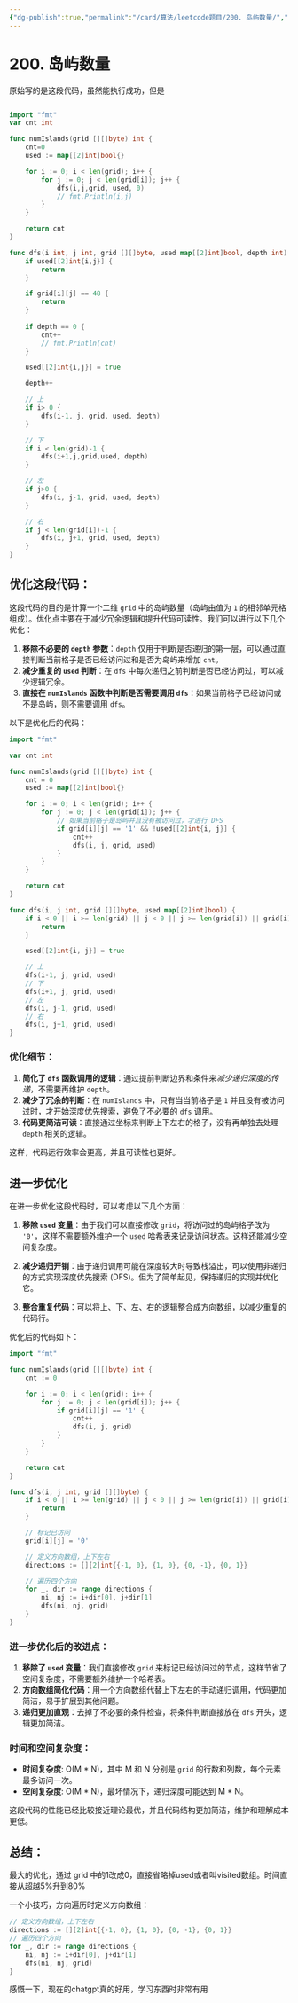 ```yaml
---
{"dg-publish":true,"permalink":"/card/算法/leetcode题目/200. 岛屿数量/","tags":["aigc","leetcode"],"noteIcon":"2","created":"2024-10-21T21:50:04+08:00","updated":"2024-10-21T22:19:20+08:00"}
---
```



# 200. 岛屿数量

原始写的是这段代码，虽然能执行成功，但是

```go

import "fmt"
var cnt int

func numIslands(grid [][]byte) int {
    cnt=0
    used := map[[2]int]bool{}

    for i := 0; i < len(grid); i++ {
        for j := 0; j < len(grid[i]); j++ {
            dfs(i,j,grid, used, 0)
            // fmt.Println(i,j)
        }
    }

    return cnt
}

func dfs(i int, j int, grid [][]byte, used map[[2]int]bool, depth int) {
    if used[[2]int{i,j}] {
        return
    }

    if grid[i][j] == 48 {
        return
    }
    
    if depth == 0 {
        cnt++
        // fmt.Println(cnt)
    }

    used[[2]int{i,j}] = true

    depth++

    // 上
    if i> 0 {
        dfs(i-1, j, grid, used, depth)
    }

    // 下
    if i < len(grid)-1 {
        dfs(i+1,j,grid,used, depth)
    }

    // 左
    if j>0 {
        dfs(i, j-1, grid, used, depth)
    }

    // 右
    if j < len(grid[i])-1 {
        dfs(i, j+1, grid, used, depth)
    }
}


```

## 优化这段代码：

这段代码的目的是计算一个二维 `grid` 中的岛屿数量（岛屿由值为 `1` 的相邻单元格组成）。优化点主要在于减少冗余逻辑和提升代码可读性。我们可以进行以下几个优化：

1. **移除不必要的 `depth` 参数**：`depth` 仅用于判断是否递归的第一层，可以通过直接判断当前格子是否已经访问过和是否为岛屿来增加 `cnt`。
2. **减少重复的 `used` 判断**：在 `dfs` 中每次递归之前判断是否已经访问过，可以减少逻辑冗余。
3. **直接在 `numIslands` 函数中判断是否需要调用 `dfs`**：如果当前格子已经访问或不是岛屿，则不需要调用 `dfs`。

以下是优化后的代码：

```go
import "fmt"

var cnt int

func numIslands(grid [][]byte) int {
    cnt = 0
    used := map[[2]int]bool{}

    for i := 0; i < len(grid); i++ {
        for j := 0; j < len(grid[i]); j++ {
            // 如果当前格子是岛屿并且没有被访问过，才进行 DFS
            if grid[i][j] == '1' && !used[[2]int{i, j}] {
                cnt++
                dfs(i, j, grid, used)
            }
        }
    }

    return cnt
}

func dfs(i, j int, grid [][]byte, used map[[2]int]bool) {
    if i < 0 || i >= len(grid) || j < 0 || j >= len(grid[i]) || grid[i][j] == '0' || used[[2]int{i, j}] {
        return
    }

    used[[2]int{i, j}] = true

    // 上
    dfs(i-1, j, grid, used)
    // 下
    dfs(i+1, j, grid, used)
    // 左
    dfs(i, j-1, grid, used)
    // 右
    dfs(i, j+1, grid, used)
}
```

### 优化细节：

1. **简化了 `dfs` 函数调用的逻辑**：通过提前判断边界和条件来*减少递归深度的传递*，不需要再维护 `depth`。
2. **减少了冗余的判断**：在 `numIslands` 中，只有当当前格子是 `1` 并且没有被访问过时，才开始深度优先搜索，避免了不必要的 `dfs` 调用。
3. **代码更简洁可读**：直接通过坐标来判断上下左右的格子，没有再单独去处理 `depth` 相关的逻辑。

这样，代码运行效率会更高，并且可读性也更好。

## 进一步优化

在进一步优化这段代码时，可以考虑以下几个方面：

1. **移除 `used` 变量**：由于我们可以直接修改 `grid`，将访问过的岛屿格子改为 `'0'`，这样不需要额外维护一个 `used` 哈希表来记录访问状态。这样还能减少空间复杂度。
   
2. **减少递归开销**：由于递归调用可能在深度较大时导致栈溢出，可以使用非递归的方式实现深度优先搜索 (DFS)。但为了简单起见，保持递归的实现并优化它。

3. **整合重复代码**：可以将上、下、左、右的逻辑整合成方向数组，以减少重复的代码行。

优化后的代码如下：

```go
import "fmt"

func numIslands(grid [][]byte) int {
    cnt := 0

    for i := 0; i < len(grid); i++ {
        for j := 0; j < len(grid[i]); j++ {
            if grid[i][j] == '1' {
                cnt++
                dfs(i, j, grid)
            }
        }
    }

    return cnt
}

func dfs(i, j int, grid [][]byte) {
    if i < 0 || i >= len(grid) || j < 0 || j >= len(grid[i]) || grid[i][j] == '0' {
        return
    }

    // 标记已访问
    grid[i][j] = '0'

    // 定义方向数组，上下左右
    directions := [][2]int{{-1, 0}, {1, 0}, {0, -1}, {0, 1}}

    // 遍历四个方向
    for _, dir := range directions {
        ni, nj := i+dir[0], j+dir[1]
        dfs(ni, nj, grid)
    }
}
```

### 进一步优化后的改进点：

1. **移除了 `used` 变量**：我们直接修改 `grid` 来标记已经访问过的节点，这样节省了空间复杂度，不需要额外维护一个哈希表。
2. **方向数组简化代码**：用一个方向数组代替上下左右的手动递归调用，代码更加简洁，易于扩展到其他问题。
3. **递归更加直观**：去掉了不必要的条件检查，将条件判断直接放在 `dfs` 开头，逻辑更加简洁。

### 时间和空间复杂度：

- **时间复杂度**: O(M * N)，其中 M 和 N 分别是 `grid` 的行数和列数，每个元素最多访问一次。
- **空间复杂度**: O(M * N)，最坏情况下，递归深度可能达到 M * N。

这段代码的性能已经比较接近理论最优，并且代码结构更加简洁，维护和理解成本更低。

## 总结：

最大的优化，通过 grid 中的1改成0，直接省略掉used或者叫visited数组。时间直接从超越5%升到80%

一个小技巧，方向遍历时定义方向数组：

```go
// 定义方向数组，上下左右
directions := [][2]int{{-1, 0}, {1, 0}, {0, -1}, {0, 1}}
// 遍历四个方向
for _, dir := range directions {
	ni, nj := i+dir[0], j+dir[1]
	dfs(ni, nj, grid)
}
```

感慨一下，现在的chatgpt真的好用，学习东西时非常有用
